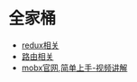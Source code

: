 # 全家桶

* [redux相关](./redux相关/README.md)
* [路由相关](./路由相关/README.md)
* [mobx官网](https://cn.mobx.js.org/),[简单上手-视频讲解](https://www.bilibili.com/video/BV1WJ411N75K?from=search&seid=15322249294527097704)
